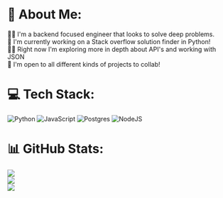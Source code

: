 # 💫 About Me:
👨‍💻 I'm a backend focused engineer that looks to solve deep problems.<br>🚀 I'm currently working on a Stack overflow solution finder in Python!<br>🙇‍♂️ Right now I'm exploring more in depth about API's and working with JSON<br>🤝 I'm open to all different kinds of projects to collab!


# 💻 Tech Stack:
![Python](https://img.shields.io/badge/python-3670A0?style=plastic&logo=python&logoColor=ffdd54) ![JavaScript](https://img.shields.io/badge/javascript-%23323330.svg?style=plastic&logo=javascript&logoColor=%23F7DF1E) ![Postgres](https://img.shields.io/badge/postgres-%23316192.svg?style=plastic&logo=postgresql&logoColor=white) ![NodeJS](https://img.shields.io/badge/node.js-6DA55F?style=plastic&logo=node.js&logoColor=white)
# 📊 GitHub Stats:
![](https://github-readme-stats.vercel.app/api?username=nmowens95&theme=dark&hide_border=false&include_all_commits=false&count_private=false)<br/>
![](https://github-readme-streak-stats.herokuapp.com/?user=nmowens95&theme=dark&hide_border=false)<br/>
![](https://github-readme-stats.vercel.app/api/top-langs/?username=nmowens95&theme=dark&hide_border=false&include_all_commits=false&count_private=false&layout=compact)

